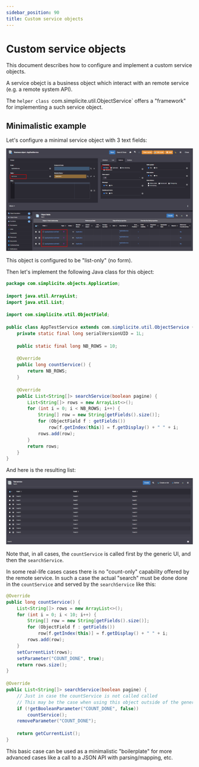 ```yaml
---
sidebar_position: 90
title: Custom service objects
---
```


Custom service objects
======================

This document describes how to configure and implement a custom service objects.

A service obejct is a business object which interact with an remote service (e.g. a remote system API).

The `helper class `com.simplicite.util.ObjectService` offers a "framework" for implementing a such service object.

Minimalistic example
--------------------

Let's configure a minimal service object with 3 text fields:

![](img/custom/basic-object.png)

This object is configured to be "list-only" (no form).

Then let's implement the following Java class for this object:

```java
package com.simplicite.objects.Application;

import java.util.ArrayList;
import java.util.List;

import com.simplicite.util.ObjectField;

public class AppTestService extends com.simplicite.util.ObjectService {
	private static final long serialVersionUID = 1L;

	public static final long NB_ROWS = 10;

	@Override
	public long countService() {
		return NB_ROWS;
	}

	@Override
	public List<String[]> searchService(boolean pagine) {
		List<String[]> rows = new ArrayList<>();
		for (int i = 0; i < NB_ROWS; i++) {
			String[] row = new String[getFields().size()];
			for (ObjectField f : getFields())
				row[f.getIndex(this)] = f.getDisplay() + " " + i;
			rows.add(row);
		}
		return rows;
	}
}
```

And here is the resulting list:

![](img/custom/basic-list.png)

Note that, in all cases, the `countService` is called first by the generic UI, and then the `searchService`.

In some real-life cases cases there is no "count-only" capability offered by the remote service.
In such a case the actual "search" must be done done in the `countService` and served by the `searchService` like this:

```java
@Override
public long countService() {
	List<String[]> rows = new ArrayList<>();
	for (int i = 0; i < 10; i++) {
		String[] row = new String[getFields().size()];
		for (ObjectField f : getFields())
			row[f.getIndex(this)] = f.getDisplay() + " " + i;
		rows.add(row);
	}
	setCurrentList(rows);
	setParameter("COUNT_DONE", true);
	return rows.size();
}

@Override
public List<String[]> searchService(boolean pagine) {
	// Just in case the countService is not called called
	// This may be the case when using this object outside of the generic UI
	if (!getBooleanParameter("COUNT_DONE", false))
		countService();
	removeParameter("COUNT_DONE");

	return getCurrentList();
}
```

This basic case can be used as a minimalistic "boilerplate" for more advanced cases like a call to a JSON API with parsing/mapping, etc.

